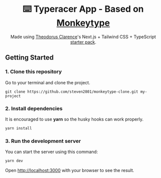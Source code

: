 <div align="center">
  <h1>⌨️ Typeracer App - Based on <a href="https://monkeytype.com">Monkeytype</a></h1>
  <p>Made using <a href="https://theodorusclarence.com">Theodorus Clarence</a>'s Next.js + Tailwind CSS + TypeScript <a href="https://github.com/theodorusclarence/ts-nextjs-tailwind-starter">starter pack</a>.</p>
</div>

## Getting Started

### 1. Clone this repository

Go to your terminal and clone the project.

```
git clone https://github.com/steven2801/monkeytype-clone.git my-project
```

### 2. Install dependencies

It is encouraged to use **yarn** so the husky hooks can work properly.

```bash
yarn install
```

### 3. Run the development server

You can start the server using this command:

```bash
yarn dev
```

Open [http://localhost:3000](http://localhost:3000) with your browser to see the result.

